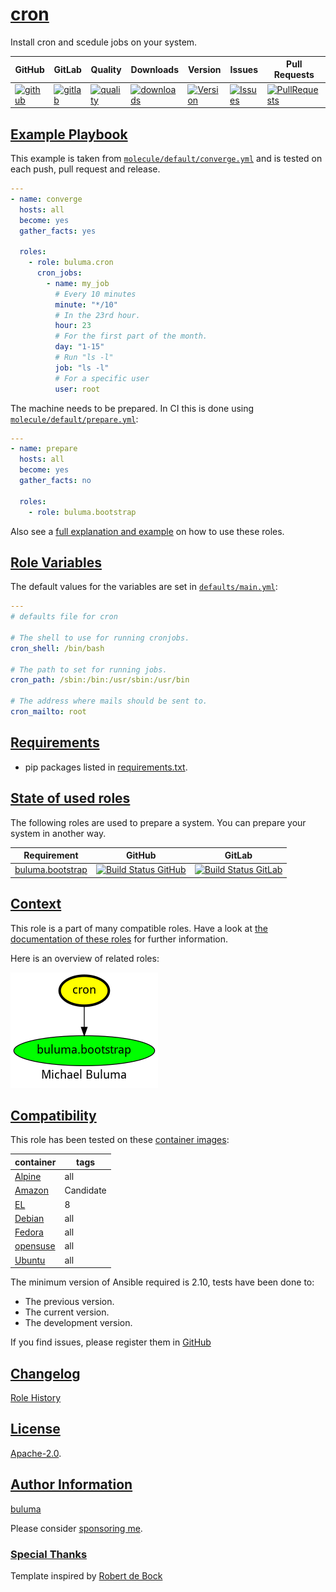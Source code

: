 # [cron](#cron)

Install cron and scedule jobs on your system.

|GitHub|GitLab|Quality|Downloads|Version|Issues|Pull Requests|
|------|------|-------|---------|-------|------|-------------|
|[![github](https://github.com/buluma/ansible-role-cron/workflows/Ansible%20Molecule/badge.svg)](https://github.com/buluma/ansible-role-cron/actions)|[![gitlab](https://gitlab.com/shadowwalker/ansible-role-cron/badges/master/pipeline.svg)](https://gitlab.com/shadowwalker/ansible-role-cron)|[![quality](https://img.shields.io/ansible/quality/57821)](https://galaxy.ansible.com/buluma/cron)|[![downloads](https://img.shields.io/ansible/role/d/57821)](https://galaxy.ansible.com/buluma/cron)|[![Version](https://img.shields.io/github/release/buluma/ansible-role-cron.svg)](https://github.com/buluma/ansible-role-cron/releases/)|[![Issues](https://img.shields.io/github/issues/buluma/ansible-role-cron.svg)](https://github.com/buluma/ansible-role-cron/issues/)|[![PullRequests](https://img.shields.io/github/issues-pr-closed-raw/buluma/ansible-role-cron.svg)](https://github.com/buluma/ansible-role-cron/pulls/)|

## [Example Playbook](#example-playbook)

This example is taken from [`molecule/default/converge.yml`](https://github.com/buluma/ansible-role-cron/blob/master/molecule/default/converge.yml) and is tested on each push, pull request and release.

```yaml
---
- name: converge
  hosts: all
  become: yes
  gather_facts: yes

  roles:
    - role: buluma.cron
      cron_jobs:
        - name: my_job
          # Every 10 minutes
          minute: "*/10"
          # In the 23rd hour.
          hour: 23
          # For the first part of the month.
          day: "1-15"
          # Run "ls -l"
          job: "ls -l"
          # For a specific user
          user: root
```

The machine needs to be prepared. In CI this is done using [`molecule/default/prepare.yml`](https://github.com/buluma/ansible-role-cron/blob/master/molecule/default/prepare.yml):

```yaml
---
- name: prepare
  hosts: all
  become: yes
  gather_facts: no

  roles:
    - role: buluma.bootstrap
```

Also see a [full explanation and example](https://buluma.github.io/how-to-use-these-roles.html) on how to use these roles.

## [Role Variables](#role-variables)

The default values for the variables are set in [`defaults/main.yml`](https://github.com/buluma/ansible-role-cron/blob/master/defaults/main.yml):

```yaml
---
# defaults file for cron

# The shell to use for running cronjobs.
cron_shell: /bin/bash

# The path to set for running jobs.
cron_path: /sbin:/bin:/usr/sbin:/usr/bin

# The address where mails should be sent to.
cron_mailto: root
```

## [Requirements](#requirements)

- pip packages listed in [requirements.txt](https://github.com/buluma/ansible-role-cron/blob/master/requirements.txt).

## [State of used roles](#state-of-used-roles)

The following roles are used to prepare a system. You can prepare your system in another way.

| Requirement | GitHub | GitLab |
|-------------|--------|--------|
|[buluma.bootstrap](https://galaxy.ansible.com/buluma/bootstrap)|[![Build Status GitHub](https://github.com/buluma/ansible-role-bootstrap/workflows/Ansible%20Molecule/badge.svg)](https://github.com/buluma/ansible-role-bootstrap/actions)|[![Build Status GitLab](https://gitlab.com/shadowwalker/ansible-role-bootstrap/badges/master/pipeline.svg)](https://gitlab.com/shadowwalker/ansible-role-bootstrap)|

## [Context](#context)

This role is a part of many compatible roles. Have a look at [the documentation of these roles](https://buluma.github.io/) for further information.

Here is an overview of related roles:

![dependencies](https://raw.githubusercontent.com/buluma/ansible-role-cron/png/requirements.png "Dependencies")

## [Compatibility](#compatibility)

This role has been tested on these [container images](https://hub.docker.com/u/buluma):

|container|tags|
|---------|----|
|[Alpine](https://hub.docker.com/repository/docker/buluma/alpine/general)|all|
|[Amazon](https://hub.docker.com/repository/docker/buluma/amazonlinux/general)|Candidate|
|[EL](https://hub.docker.com/repository/docker/buluma/enterpriselinux/general)|8|
|[Debian](https://hub.docker.com/repository/docker/buluma/debian/general)|all|
|[Fedora](https://hub.docker.com/repository/docker/buluma/fedora/general)|all|
|[opensuse](https://hub.docker.com/repository/docker/buluma/opensuse/general)|all|
|[Ubuntu](https://hub.docker.com/repository/docker/buluma/ubuntu/general)|all|

The minimum version of Ansible required is 2.10, tests have been done to:

- The previous version.
- The current version.
- The development version.

If you find issues, please register them in [GitHub](https://github.com/buluma/ansible-role-cron/issues)

## [Changelog](#changelog)

[Role History](https://github.com/buluma/ansible-role-cron/blob/master/CHANGELOG.md)

## [License](#license)

[Apache-2.0](https://github.com/buluma/ansible-role-cron/blob/master/LICENSE).

## [Author Information](#author-information)

[buluma](https://buluma.github.io/)

Please consider [sponsoring me](https://github.com/sponsors/buluma).

### [Special Thanks](#special-thanks)

Template inspired by [Robert de Bock](https://github.com/robertdebock)
